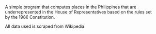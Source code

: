 A simple program that computes places in the Philippines that are underrepresented in the House of Representatives based on the rules set by the 1986 Constitution.

All data used is scraped from Wikipedia.
